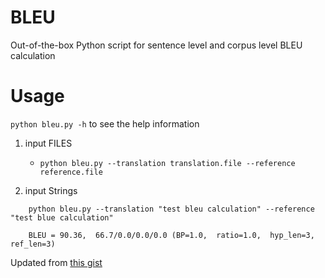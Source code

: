 # BLEU

Out-of-the-box Python script for sentence level and corpus level BLEU calculation

# Usage

`python bleu.py -h` to see the help information

1. input FILES
    * `python bleu.py --translation translation.file --reference reference.file`

2. input Strings
```
    python bleu.py --translation "test bleu calculation" --reference "test blue calculation"
    
    BLEU = 90.36,  66.7/0.0/0.0/0.0 (BP=1.0,  ratio=1.0,  hyp_len=3,  ref_len=3)
```

Updated from [this gist](https://gist.github.com/alvations/838cb021712ad66e7768)
